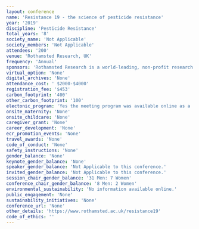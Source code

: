 ```yaml
---
layout: conference 
name: 'Resistance 19 - the science of pesticide resistance'
year: '2019'
discipline: 'Pesticide Resistance'
total_years: '8'
society_name: 'Not Applicable'
society_members: 'Not Applicable'
attendees: '200'
venue: 'Rothamsted Research, UK'
frequency: 'Annual'
sponsors: 'Rothamsted Research is a world-leading, non-profit research centre that focuses on strategic agricultural science to the benefit of farmers and society worldwide.'
virtual_option: 'None'
digital_archives: 'None'
attendance_cost: ' $2000-$4000'
registration_fee: '$453'
carbon_footprint: '400'
other_carbon_footprint: '100'
electonic_program: 'Yes the meeting program was available online as a .docx file on the conference website.'
onsite_maternity: 'None'
onsite_childcare: 'None'
caregiver_grant: 'None'
career_development: 'None'
ecr_promotion_events: 'None'
travel_awards: 'None'
code_of_conduct: 'None'
safety_instructions: 'None'
gender_balance: 'None'
keynote_gender_balance: 'None'
speaker_gender_balance: 'Not Applicable to this conference.'
invited_gender_balance: 'Not Applicable to this conference.'
session_chair_gender_balance: '31 Men: 7 Women'
conference_chair_gender_balance: '8 Men: 2 Women'
environmental_sustainability: 'No information available online.'
public_engagement: 'None'
sustainability_initiatives: 'None'
conference_url: 'None'
other_details: 'https://www.rothamsted.ac.uk/resistance19'
code_of_ethics: ''
---
```

